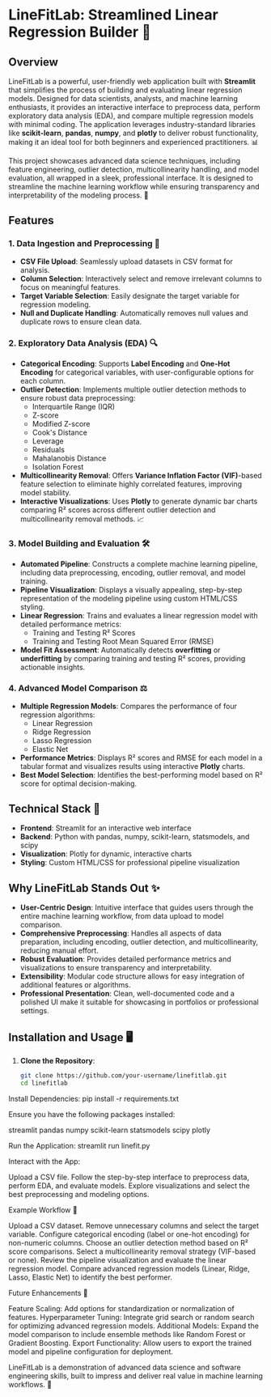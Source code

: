 # LineFitLab: Streamlined Linear Regression Builder 🚀

## Overview
LineFitLab is a powerful, user-friendly web application built with **Streamlit** that simplifies the process of building and evaluating linear regression models. Designed for data scientists, analysts, and machine learning enthusiasts, it provides an interactive interface to preprocess data, perform exploratory data analysis (EDA), and compare multiple regression models with minimal coding. The application leverages industry-standard libraries like **scikit-learn**, **pandas**, **numpy**, and **plotly** to deliver robust functionality, making it an ideal tool for both beginners and experienced practitioners. 📊

This project showcases advanced data science techniques, including feature engineering, outlier detection, multicollinearity handling, and model evaluation, all wrapped in a sleek, professional interface. It is designed to streamline the machine learning workflow while ensuring transparency and interpretability of the modeling process. 🌟

## Features

### 1. Data Ingestion and Preprocessing 📂
- **CSV File Upload**: Seamlessly upload datasets in CSV format for analysis.
- **Column Selection**: Interactively select and remove irrelevant columns to focus on meaningful features.
- **Target Variable Selection**: Easily designate the target variable for regression modeling.
- **Null and Duplicate Handling**: Automatically removes null values and duplicate rows to ensure clean data.

### 2. Exploratory Data Analysis (EDA) 🔍
- **Categorical Encoding**: Supports **Label Encoding** and **One-Hot Encoding** for categorical variables, with user-configurable options for each column.
- **Outlier Detection**: Implements multiple outlier detection methods to ensure robust data preprocessing:
  - Interquartile Range (IQR)
  - Z-score
  - Modified Z-score
  - Cook's Distance
  - Leverage
  - Residuals
  - Mahalanobis Distance
  - Isolation Forest
- **Multicollinearity Removal**: Offers **Variance Inflation Factor (VIF)**-based feature selection to eliminate highly correlated features, improving model stability.
- **Interactive Visualizations**: Uses **Plotly** to generate dynamic bar charts comparing R² scores across different outlier detection and multicollinearity removal methods. 📈

### 3. Model Building and Evaluation 🛠️
- **Automated Pipeline**: Constructs a complete machine learning pipeline, including data preprocessing, encoding, outlier removal, and model training.
- **Pipeline Visualization**: Displays a visually appealing, step-by-step representation of the modeling pipeline using custom HTML/CSS styling.
- **Linear Regression**: Trains and evaluates a linear regression model with detailed performance metrics:
  - Training and Testing R² Scores
  - Training and Testing Root Mean Squared Error (RMSE)
- **Model Fit Assessment**: Automatically detects **overfitting** or **underfitting** by comparing training and testing R² scores, providing actionable insights.

### 4. Advanced Model Comparison ⚖️
- **Multiple Regression Models**: Compares the performance of four regression algorithms:
  - Linear Regression
  - Ridge Regression
  - Lasso Regression
  - Elastic Net
- **Performance Metrics**: Displays R² scores and RMSE for each model in a tabular format and visualizes results using interactive **Plotly** charts.
- **Best Model Selection**: Identifies the best-performing model based on R² score for optimal decision-making.

## Technical Stack 🧰
- **Frontend**: Streamlit for an interactive web interface
- **Backend**: Python with pandas, numpy, scikit-learn, statsmodels, and scipy
- **Visualization**: Plotly for dynamic, interactive charts
- **Styling**: Custom HTML/CSS for professional pipeline visualization

## Why LineFitLab Stands Out ✨
- **User-Centric Design**: Intuitive interface that guides users through the entire machine learning workflow, from data upload to model comparison.
- **Comprehensive Preprocessing**: Handles all aspects of data preparation, including encoding, outlier detection, and multicollinearity, reducing manual effort.
- **Robust Evaluation**: Provides detailed performance metrics and visualizations to ensure transparency and interpretability.
- **Extensibility**: Modular code structure allows for easy integration of additional features or algorithms.
- **Professional Presentation**: Clean, well-documented code and a polished UI make it suitable for showcasing in portfolios or professional settings.

## Installation and Usage 🖥️
1. **Clone the Repository**:
   ```bash
   git clone https://github.com/your-username/linefitlab.git
   cd linefitlab


Install Dependencies:
pip install -r requirements.txt

Ensure you have the following packages installed:

streamlit
pandas
numpy
scikit-learn
statsmodels
scipy
plotly


Run the Application:
streamlit run linefit.py


Interact with the App:

Upload a CSV file.
Follow the step-by-step interface to preprocess data, perform EDA, and evaluate models.
Explore visualizations and select the best preprocessing and modeling options.



Example Workflow 🔄

Upload a CSV dataset.
Remove unnecessary columns and select the target variable.
Configure categorical encoding (label or one-hot encoding) for non-numeric columns.
Choose an outlier detection method based on R² score comparisons.
Select a multicollinearity removal strategy (VIF-based or none).
Review the pipeline visualization and evaluate the linear regression model.
Compare advanced regression models (Linear, Ridge, Lasso, Elastic Net) to identify the best performer.

Future Enhancements 🚧

Feature Scaling: Add options for standardization or normalization of features.
Hyperparameter Tuning: Integrate grid search or random search for optimizing advanced regression models.
Additional Models: Expand the model comparison to include ensemble methods like Random Forest or Gradient Boosting.
Export Functionality: Allow users to export the trained model and pipeline configuration for deployment.



LineFitLab is a demonstration of advanced data science and software engineering skills, built to impress and deliver real value in machine learning workflows. 🌟

